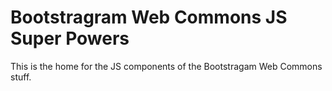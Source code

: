 # Bootstragram Web Commons JS Super Powers

This is the home for the JS components of the Bootstragam Web Commons stuff.
